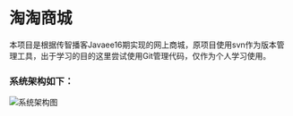 # 淘淘商城
本项目是根据传智播客Javaee16期实现的网上商城，原项目使用svn作为版本管理工具，出于学习的目的这里尝试使用Git管理代码，仅作为个人学习使用。

### 系统架构如下：
![系统架构图](https://git.oschina.net/uploads/images/2017/0705/220346_376f0044_1332208.png "系统架构图")
